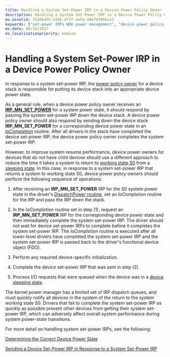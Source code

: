 ```yaml
---
title: Handling a System Set-Power IRP in a Device Power Policy Owner
description: Handling a System Set-Power IRP in a Device Power Policy Owner
ms.assetid: f6206455-142b-4f3f-ae5a-d8e79386bce3
keywords: ["set-power IRPs WDK power management", "device power policy owners WDK kernel"]
ms.date: 06/16/2017
ms.localizationpriority: medium
---
```


# Handling a System Set-Power IRP in a Device Power Policy Owner





In response to a system set-power IRP, the [power policy owner](managing-device-power-policy.md) for a device stack is responsible for putting its device stack into an appropriate device power state.

As a general rule, when a device power policy owner receives an [**IRP\_MN\_SET\_POWER**](https://docs.microsoft.com/windows-hardware/drivers/kernel/irp-mn-set-power) for a system power state, it should respond by passing the system set-power IRP down the device stack. A device power policy owner should also respond by sending down the device stack **IRP\_MN\_SET\_POWER** for a corresponding device power state in an [*IoCompletion*](https://docs.microsoft.com/windows-hardware/drivers/ddi/content/wdm/nc-wdm-io_completion_routine) routine. After all drivers in the stack have completed the device set-power IRP, the device power policy owner completes the system set-power IRP.

However, to improve system resume performance, device power owners for devices that do not have child devices should use a different approach to reduce the time it takes a system to return to [working state S0](system-working-state-s0.md) from a [sleeping state](system-sleeping-states.md). In this case, in response to a system set-power IRP that returns a system to working state S0, device power policy owners should perform the following sequence of operations:

1.  After receiving an **IRP\_MN\_SET\_POWER** IRP for the S0 system power state in the driver's [DispatchPower routine](dispatchpower-routines.md), set an *IoCompletion* routine for the IRP and pass the IRP down the stack.

2.  In the *IoCompletion* routine set in step (1), request an **IRP\_MN\_SET\_POWER** IRP for the corresponding device power state and then immediately complete the system set-power IRP. The driver should not wait for device set-power IRPs to complete before it completes the system set-power IRP. The *IoCompletion* routine is executed after all lower-level drivers have completed the system set-power IRP and the system set-power IRP is passed back to the driver's functional device object (FDO).

3.  Perform any required device-specific initialization.

4.  Complete the device set-power IRP that was sent in step (2).

5.  Process I/O requests that were queued when the device was in a [device sleeping state](device-sleeping-states.md).

The kernel power manager has a limited set of IRP dispatch queues, and must quickly notify all devices in the system of the return to the system working state S0. Drivers that fail to complete the system set-power IRP as quickly as possible prevent other devices from getting their system set-power IRP, which can adversely affect overall system performance during system power-state transitions.

For more detail on handling system set-power IRPs, see the following:

[Determining the Correct Device Power State](determining-the-correct-device-power-state.md)

[Sending a Device Set-Power IRP in Response to a System Set-Power IRP](sending-a-device-set-power-irp-in-response-to-a-system-set-power-irp.md)

 

 




